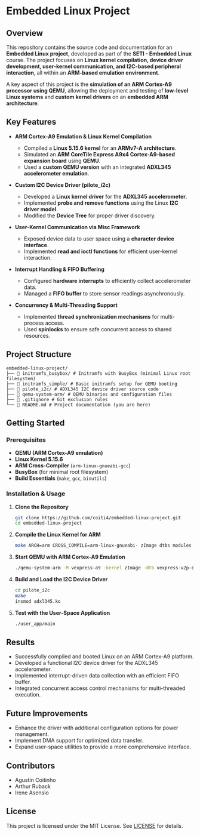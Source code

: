 # Embedded Linux Project

## Overview
This repository contains the source code and documentation for an **Embedded Linux project**, developed as part of the **SETI - Embedded Linux** course. The project focuses on **Linux kernel compilation, device driver development, user-kernel communication, and I2C-based peripheral interaction**, all within an **ARM-based emulation environment**.

A key aspect of this project is the **simulation of an ARM Cortex-A9 processor using QEMU**, allowing the deployment and testing of **low-level Linux systems** and **custom kernel drivers** on an **embedded ARM architecture**.

## Key Features
- **ARM Cortex-A9 Emulation & Linux Kernel Compilation**  
  - Compiled a **Linux 5.15.6 kernel** for an **ARMv7-A architecture**.  
  - Simulated an **ARM CoreTile Express A9x4 Cortex-A9-based expansion board** using **QEMU**.  
  - Used a **custom QEMU version** with an integrated **ADXL345 accelerometer emulation**.  

- **Custom I2C Device Driver (pilote_i2c)**  
  - Developed a **Linux kernel driver** for the **ADXL345 accelerometer**.  
  - Implemented **probe and remove functions** using the Linux **I2C driver model**.  
  - Modified the **Device Tree** for proper driver discovery.  

- **User-Kernel Communication via Misc Framework**  
  - Exposed device data to user space using a **character device interface**.  
  - Implemented **read and ioctl functions** for efficient user-kernel interaction.  

- **Interrupt Handling & FIFO Buffering**  
  - Configured **hardware interrupts** to efficiently collect accelerometer data.  
  - Managed a **FIFO buffer** to store sensor readings asynchronously.  

- **Concurrency & Multi-Threading Support**  
  - Implemented **thread synchronization mechanisms** for multi-process access.  
  - Used **spinlocks** to ensure safe concurrent access to shared resources.  

## Project Structure

```
embedded-linux-project/
├── 📁 initramfs_busybox/ # Initramfs with BusyBox (minimal Linux root filesystem)
├── 📁 initramfs_simple/ # Basic initramfs setup for QEMU booting
├── 📁 pilote_i2c/ # ADXL345 I2C device driver source code
├── 📁 qemu-system-arm/ # QEMU binaries and configuration files
├── 📄 .gitignore # Git exclusion rules
└── 📄 README.md # Project documentation (you are here)
```

## Getting Started

### **Prerequisites**
- **QEMU (ARM Cortex-A9 emulation)**
- **Linux Kernel 5.15.6**
- **ARM Cross-Compiler** (`arm-linux-gnueabi-gcc`)
- **BusyBox** (for minimal root filesystem)
- **Build Essentials** (`make`, `gcc`, `binutils`)

### **Installation & Usage**

1. **Clone the Repository**
   ```sh
   git clone https://github.com/coiti4/embedded-linux-project.git
   cd embedded-linux-project

2. **Compile the Linux Kernel for ARM**
   ```sh
   make ARCH=arm CROSS_COMPILE=arm-linux-gnueabi- zImage dtbs modules

3. **Start QEMU with ARM Cortex-A9 Emulation**
   ```sh
   ./qemu-system-arm -M vexpress-a9 -kernel zImage -dtb vexpress-v2p-ca9.dtb -nographic

4. **Build and Load the I2C Device Driver**
   ```sh
   cd pilote_i2c
   make
   insmod adxl345.ko

5. **Test with the User-Space Application**
   ```sh
   ./user_app/main

## Results

- Successfully compiled and booted Linux on an ARM Cortex-A9 platform.
- Developed a functional I2C device driver for the ADXL345 accelerometer.
- Implemented interrupt-driven data collection with an efficient FIFO buffer.
- Integrated concurrent access control mechanisms for multi-threaded execution.

## Future Improvements

- Enhance the driver with additional configuration options for power management.
- Implement DMA support for optimized data transfer.
- Expand user-space utilities to provide a more comprehensive interface.

## Contributors

- Agustín Coitinho
- Arthur Ruback
- Irene Asensio
  
## License

This project is licensed under the MIT License. See [LICENSE](LICENSE) for details.
